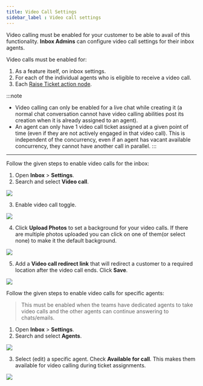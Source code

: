 ```yaml
---
title: Video Call Settings
sidebar_label : Video call settings
---
```



Video calling must be enabled for your customer to be able to avail of this functionality.  **Inbox Admins** can configure video call settings for their inbox agents. 

Video calls must be enabled for:
1. As a feature itself, on inbox settings.
2. For each of the individual agents who is eligible to receive a video call. 
3. Each [Raise Ticket action node](https://docs.yellow.ai/docs/platform_concepts/studio/build/nodes/action-nodes#17-raise-ticket). 

:::note

- Video calling can only be enabled for a live chat while creating it (a normal chat conversation cannot have video calling abilities post its creation when it is already assigned to an agent).
- An agent can only have 1 video call ticket assigned at a given point of time (even if they are not actively engaged in that video call). This is independent of the concurrency, even if an agent has vacant available concurrency, they cannot have another call in parallel. 
:::

-----

Follow the given steps to enable video calls for the inbox: 

1. Open **Inbox** > **Settings**. 
2. Search and select **Video call**. 

![](https://i.imgur.com/4VS258n.jpg)

3. Enable video call toggle. 

![](https://i.imgur.com/PL7zj6S.jpg)

4. Click **Upload Photos** to set a background for your video calls.  If there are multiple photos uploaded you can click on one of them(or select none) to make it the default background. 

![](https://i.imgur.com/V2qFzNf.jpg)

5. Add a **Video call redirect link** that will redirect a customer to a required location after the video call ends. Click **Save**.   

![](https://i.imgur.com/ldMcgHG.png)

Follow the given steps to enable video calls for specific agents: 

> This must be enabled when the teams have dedicated agents to take video calls and the other agents can continue answering to chats/emails. 

1. Open **Inbox** > **Settings**. 
2. Search and select **Agents**. 

![](https://i.imgur.com/yXJoPZs.jpg)

3. Select (edit) a specific agent. Check **Available for call**. This makes them available for video calling during ticket assignments. 

![](https://i.imgur.com/eJMbI5c.png)

